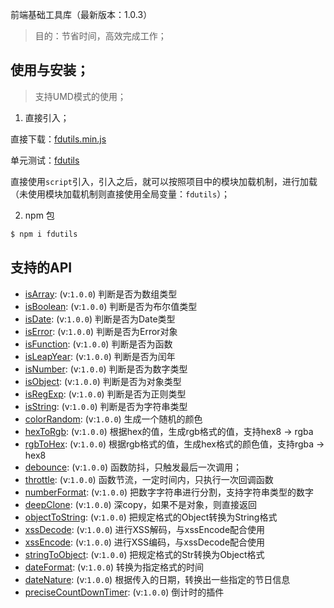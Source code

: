 
前端基础工具库（最新版本：1.0.3）

> 目的：节省时间，高效完成工作；

## 使用与安装；

> 支持UMD模式的使用；

1. 直接引入；

直接下载：[fdutils.min.js](https://github.com/zhangyunling/fdutils/blob/master/dist/fdutils.min.js)

单元测试：[fdutils](http://www.zhangyunling.com/study/fdutils/)

直接使用`script`引入，引入之后，就可以按照项目中的模块加载机制，进行加载（未使用模块加载机制则直接使用全局变量：`fdutils`）；

2. npm 包

``` bash
$ npm i fdutils
```

## 支持的API

- [isArray](./docs/isArray.md): (v:`1.0.0`) 判断是否为数组类型
- [isBoolean](./docs/isBoolean.md): (v:`1.0.0`) 判断是否为布尔值类型
- [isDate](./docs/isDate.md): (v:`1.0.0`) 判断是否为Date类型
- [isError](./docs/isError.md): (v:`1.0.0`) 判断是否为Error对象
- [isFunction](./docs/isFunction.md): (v:`1.0.0`) 判断是否为函数
- [isLeapYear](./docs/isLeapYear.md): (v:`1.0.0`) 判断是否为闰年
- [isNumber](./docs/isNumber.md): (v:`1.0.0`) 判断是否为数字类型
- [isObject](./docs/isObject.md): (v:`1.0.0`) 判断是否为对象类型
- [isRegExp](./docs/isRegExp.md): (v:`1.0.0`) 判断是否为正则类型
- [isString](./docs/isString.md): (v:`1.0.0`) 判断是否为字符串类型
- [colorRandom](./docs/colorRandom.md): (v:`1.0.0`) 生成一个随机的颜色
- [hexToRgb](./docs/hexToRgb.md): (v:`1.0.0`) 根据hex的值，生成rgb格式的值，支持hex8 -> rgba
- [rgbToHex](./docs/rgbToHex.md): (v:`1.0.0`) 根据rgb格式的值，生成hex格式的颜色值，支持rgba -> hex8
- [debounce](./docs/debounce.md): (v:`1.0.0`) 函数防抖，只触发最后一次调用；
- [throttle](./docs/throttle.md): (v:`1.0.0`) 函数节流，一定时间内，只执行一次回调函数
- [numberFormat](./docs/numberFormat.md): (v:`1.0.0`) 把数字字符串进行分割，支持字符串类型的数字
- [deepClone](./docs/deepClone.md): (v:`1.0.0`) 深copy，如果不是对象，则直接返回
- [objectToString](./docs/objectToString.md): (v:`1.0.0`) 把规定格式的Object转换为String格式
- [xssDecode](./docs/xssDecode.md): (v:`1.0.0`) 进行XSS解码，与xssEncode配合使用
- [xssEncode](./docs/xssEncode.md): (v:`1.0.0`) 进行XSS编码，与xssDecode配合使用
- [stringToObject](./docs/stringToObject.md): (v:`1.0.0`) 把规定格式的Str转换为Object格式
- [dateFormat](./docs/dateFormat.md): (v:`1.0.0`) 转换为指定格式的时间
- [dateNature](./docs/dateNature.md): (v:`1.0.0`) 根据传入的日期，转换出一些指定的节日信息
- [preciseCountDownTimer](./docs/preciseCountDownTimer.md): (v:`1.0.0`) 倒计时的插件


